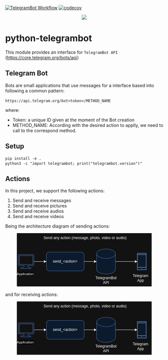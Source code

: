 [![TelegramBot Workflow](https://github.com/ocriado91/python-telegrambot/actions/workflows/python.yaml/badge.svg)](https://github.com/ocriado91/python-telegrambot/actions/workflows/python.yaml)
[![codecov](https://codecov.io/gh/ocriado91/python-telegrambot/graph/badge.svg?token=BM1U5IQKZS)](https://codecov.io/gh/ocriado91/python-telegrambot)

<p align="center">
  <img src="https://github.com/ocriado91/python-telegrambot/assets/55914877/5c5b87e5-487e-428d-bc8f-647c795efbe6" width="200px"/>
</p>


# python-telegrambot
This module provides an interface for `TelegramBot API` (https://core.telegram.org/bots/api)

## Telegram Bot
Bots are small applications that use messages for a interface based into following
a common pattern:

`https://api.telegram.org/bot<token>/METHOD_NAME`

where:

* Token: a unique ID given at the moment of the Bot creation
* METHOD_NAME: According with the desired action to applly, we need to call to
the correspond method.

## Setup

````
pip install -e .
python3 -c "import telegrambot; print("telegrambot.version")"
````


## Actions
In this project, we support the following actions:
1. Send and receive messages
2. Send and receive pictures
3. Send and receive audios
4. Send and receive videos

Being the architecture diagram of sending actions:

<p align="center">
  <img src="images/telegrambot_send.drawio.png"/>
</p>
and for receiving actions:

<p align="center">
  <img src="images/telegrambot_send.drawio.png"/>
</p>
